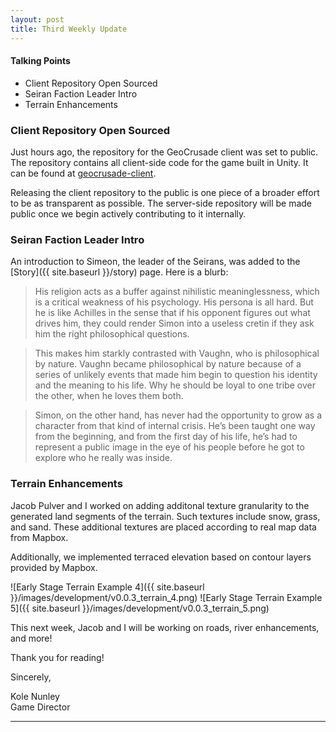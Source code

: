 ```yaml
---
layout: post
title: Third Weekly Update
---
```


#### Talking Points
 * Client Repository Open Sourced
 * Seiran Faction Leader Intro
 * Terrain Enhancements


 ### Client Repository Open Sourced

 Just hours ago, the repository for the GeoCrusade client was set to public. The repository contains all client-side code for the game built in Unity. It can be found at [geocrusade-client](https://wwww.github.com/geocrusade/geocrusade-client).

 Releasing the client repository to the public is one piece of a broader effort to
 be as transparent as possible. The server-side repository will be made public once we begin actively contributing to it internally. 

 ### Seiran Faction Leader Intro

 An introduction to Simeon, the leader of the Seirans, was added to the [Story]({{ site.baseurl }}/story) page. Here is a blurb:

 > His religion acts as a buffer against nihilistic meaninglessness, which is a  critical weakness of his psychology. His persona is all hard. But he is like Achilles in the sense that if his opponent figures out what drives him, they could render Simon into a useless cretin if they ask him the right philosophical questions. 

> This makes him starkly contrasted with Vaughn, who is philosophical by nature. Vaughn became philosophical by nature because of a series of unlikely events that made him begin to question his identity and the meaning to his life. Why he should be loyal to one tribe over the other, when he loves them both.

> Simon, on the other hand, has never had the opportunity to grow as a character from that kind of internal crisis. He’s been taught one way from the beginning, and from the first day of his life, he’s had to represent a public image in the eye of his people before he got to explore who he really was inside.


 ### Terrain Enhancements

 Jacob Pulver and I worked on adding additonal texture granularity to the generated land segments of the terrain. Such textures include snow, grass, and sand. These additional textures are placed according to real map data from Mapbox.

 Additionally, we implemented terraced elevation based on contour layers provided by Mapbox. 

 ![Early Stage Terrain Example 4]({{ site.baseurl }}/images/development/v0.0.3_terrain_4.png)
 ![Early Stage Terrain Example 5]({{ site.baseurl }}/images/development/v0.0.3_terrain_5.png)


 This next week, Jacob and I will be working on roads, river enhancements, and more! 

 Thank you for reading!

Sincerely, 

Kole Nunley      
Game Director

____